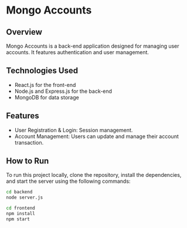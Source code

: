 # Mongo Accounts

## Overview
Mongo Accounts is a back-end application designed for managing user accounts. It features authentication and user management.

## Technologies Used
- React.js for the front-end
- Node.js and Express.js for the back-end
- MongoDB for data storage

## Features
- User Registration & Login: Session management.
- Account Management: Users can update and manage their account transaction.

## How to Run
To run this project locally, clone the repository, install the dependencies, and start the server using the following commands:

```bash
cd backend
node server.js

cd frontend
npm install
npm start
